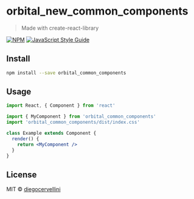 # orbital_new_common_components

> Made with create-react-library

[![NPM](https://img.shields.io/npm/v/orbital_common_components.svg)](https://www.npmjs.com/package/orbital_common_components) [![JavaScript Style Guide](https://img.shields.io/badge/code_style-standard-brightgreen.svg)](https://standardjs.com)

## Install

``` bash
npm install --save orbital_common_components
```

## Usage

``` jsx
import React, { Component } from 'react'

import { MyComponent } from 'orbital_common_components'
import 'orbital_common_components/dist/index.css'

class Example extends Component {
  render() {
    return <MyComponent />
  }
}
```

## License

MIT © [diegocervellini](https://github.com/diegocervellini)